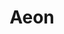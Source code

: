 ---
facebook: https://facebook.com/AeonMagazine
instagram: https://instagram.com/aeonmag
logohandle: aeonco
sort: aeon
title: Aeon
twitter: https://x.com/aeonmag
website: https://aeon.co/
---